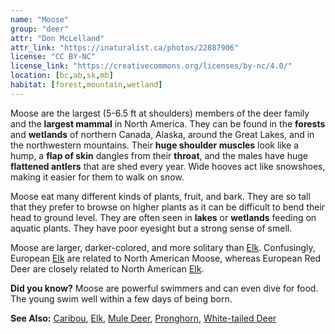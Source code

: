 ```yaml
---
name: "Moose"
group: "deer"
attr: "Don McLelland"
attr_link: "https://inaturalist.ca/photos/22887906"
license: "CC BY-NC"
license_link: "https://creativecommons.org/licenses/by-nc/4.0/"
location: [bc,ab,sk,mb]
habitat: [forest,mountain,wetland]
---
```

Moose are the largest (5-6.5 ft at shoulders) members of the deer family and the **largest mammal** in North America. They can be found in the **forests** and **wetlands** of northern Canada, Alaska, around the Great Lakes, and in the northwestern mountains. Their **huge shoulder muscles** look like a hump, a **flap of skin** dangles from their **throat**, and the males have huge **flattened antlers** that are shed every year. Wide hooves act like snowshoes, making it easier for them to walk on snow.

Moose eat many different kinds of plants, fruit, and bark. They are so tall that they prefer to browse on higher plants as it can be difficult to bend their head to ground level. They are often seen in **lakes** or **wetlands** feeding on aquatic plants. They have poor eyesight but a strong sense of smell.

Moose are larger, darker-colored, and more solitary than [Elk](/animals/elk). Confusingly, European&nbsp;[Elk](/animals/elk) are related to North American Moose, whereas European Red Deer are closely related to North American [Elk](/animals/elk).

**Did you know?** Moose are powerful swimmers and can even dive for food. The young swim well within a few days of being born.

<!-- generated, do not edit -->
**See Also:**
[Caribou](/animals/caribou),
[Elk](/animals/elk),
[Mule Deer](/animals/muledeer),
[Pronghorn](/animals/pronghorn),
[White-tailed Deer](/animals/whtdeer)
